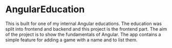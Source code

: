 # AngularEducation

This is built for one of my internal Angular educations. The education was split into frontend and backend and this project is the frontend part. The aim of the project is to show the fundamentals of Angular. The app contains a simple feature for adding a game with a name and to list them.
